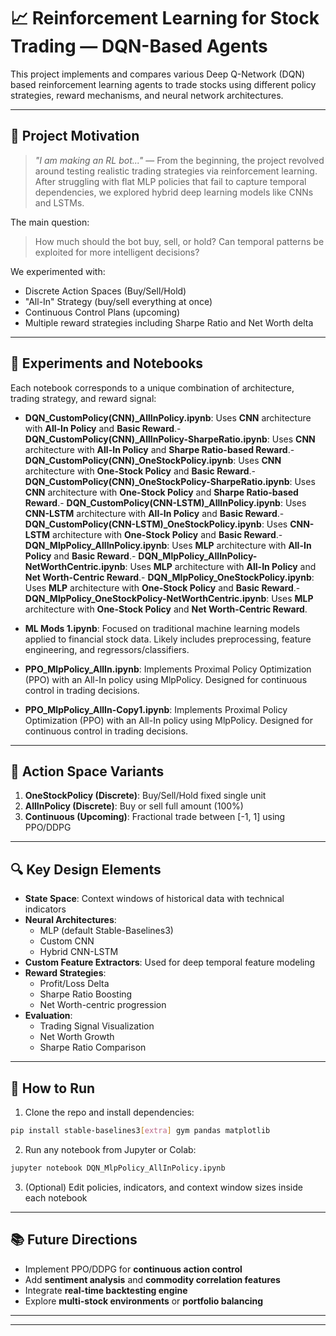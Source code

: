 
# 📈 Reinforcement Learning for Stock Trading — DQN-Based Agents

This project implements and compares various Deep Q-Network (DQN) based reinforcement learning agents to trade stocks using different policy strategies, reward mechanisms, and neural network architectures.

---

## 🧠 Project Motivation

> _"I am making an RL bot..."_ — From the beginning, the project revolved around testing realistic trading strategies via reinforcement learning. After struggling with flat MLP policies that fail to capture temporal dependencies, we explored hybrid deep learning models like CNNs and LSTMs.

The main question:
> How much should the bot buy, sell, or hold? Can temporal patterns be exploited for more intelligent decisions?

We experimented with:
- Discrete Action Spaces (Buy/Sell/Hold)
- "All-In" Strategy (buy/sell everything at once)
- Continuous Control Plans (upcoming)
- Multiple reward strategies including Sharpe Ratio and Net Worth delta

---

## 🧪 Experiments and Notebooks

Each notebook corresponds to a unique combination of architecture, trading strategy, and reward signal:

- **DQN_CustomPolicy(CNN)_AllInPolicy.ipynb**: Uses **CNN** architecture with **All-In Policy** and **Basic Reward**.- **DQN_CustomPolicy(CNN)_AllInPolicy-SharpeRatio.ipynb**: Uses **CNN** architecture with **All-In Policy** and **Sharpe Ratio-based Reward**.- **DQN_CustomPolicy(CNN)_OneStockPolicy.ipynb**: Uses **CNN** architecture with **One-Stock Policy** and **Basic Reward**.- **DQN_CustomPolicy(CNN)_OneStockPolicy-SharpeRatio.ipynb**: Uses **CNN** architecture with **One-Stock Policy** and **Sharpe Ratio-based Reward**.- **DQN_CustomPolicy(CNN-LSTM)_AllInPolicy.ipynb**: Uses **CNN-LSTM** architecture with **All-In Policy** and **Basic Reward**.- **DQN_CustomPolicy(CNN-LSTM)_OneStockPolicy.ipynb**: Uses **CNN-LSTM** architecture with **One-Stock Policy** and **Basic Reward**.- **DQN_MlpPolicy_AllInPolicy.ipynb**: Uses **MLP** architecture with **All-In Policy** and **Basic Reward**.- **DQN_MlpPolicy_AllInPolicy-NetWorthCentric.ipynb**: Uses **MLP** architecture with **All-In Policy** and **Net Worth-Centric Reward**.- **DQN_MlpPolicy_OneStockPolicy.ipynb**: Uses **MLP** architecture with **One-Stock Policy** and **Basic Reward**.- **DQN_MlpPolicy_OneStockPolicy-NetWorthCentric.ipynb**: Uses **MLP** architecture with **One-Stock Policy** and **Net Worth-Centric Reward**.

- **ML Mods 1.ipynb**: Focused on traditional machine learning models applied to financial stock data. Likely includes preprocessing, feature engineering, and regressors/classifiers.
- **PPO_MlpPolicy_AllIn.ipynb**: Implements Proximal Policy Optimization (PPO) with an All-In policy using MlpPolicy. Designed for continuous control in trading decisions.
- **PPO_MlpPolicy_AllIn-Copy1.ipynb**: Implements Proximal Policy Optimization (PPO) with an All-In policy using MlpPolicy. Designed for continuous control in trading decisions.



---

## 🧾 Action Space Variants

1. **OneStockPolicy (Discrete)**: Buy/Sell/Hold fixed single unit
2. **AllInPolicy (Discrete)**: Buy or sell full amount (100%)
3. **Continuous (Upcoming)**: Fractional trade between [-1, 1] using PPO/DDPG

---

## 🔍 Key Design Elements

- **State Space**: Context windows of historical data with technical indicators
- **Neural Architectures**:
  - MLP (default Stable-Baselines3)
  - Custom CNN
  - Hybrid CNN-LSTM
- **Custom Feature Extractors**: Used for deep temporal feature modeling
- **Reward Strategies**:
  - Profit/Loss Delta
  - Sharpe Ratio Boosting
  - Net Worth-centric progression
- **Evaluation**:
  - Trading Signal Visualization
  - Net Worth Growth
  - Sharpe Ratio Comparison

---

## 🔧 How to Run

1. Clone the repo and install dependencies:
```bash
pip install stable-baselines3[extra] gym pandas matplotlib
```

2. Run any notebook from Jupyter or Colab:
```bash
jupyter notebook DQN_MlpPolicy_AllInPolicy.ipynb
```

3. (Optional) Edit policies, indicators, and context window sizes inside each notebook

---

## 📚 Future Directions

- Implement PPO/DDPG for **continuous action control**
- Add **sentiment analysis** and **commodity correlation features**
- Integrate **real-time backtesting engine**
- Explore **multi-stock environments** or **portfolio balancing**

---

---
